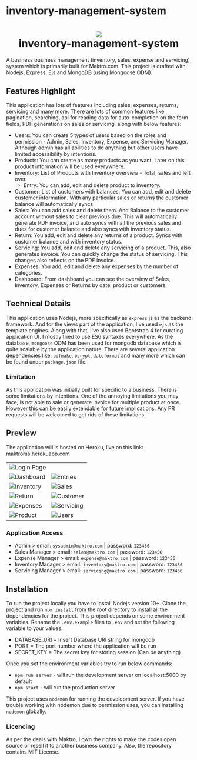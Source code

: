 # inventory-management-system


<h1 align="center">
  <img src="public/images/logo.png">
  <div> inventory-management-system
</div>
</h1>

A business business management (inventory, sales, expense and servicing) system which is primarily built for Maktro.com. This project is crafted with Nodejs, Express, Ejs and MongoDB (using Mongoose ODM).

## Features Highlight

This application has lots of features including sales, expenses, returns, servicing and many more. There are lots of common features like pagination, searching, api for reading data for auto-completion on the form fields, PDF generations on sales or servicing, along with below features:

- Users: You can create 5 types of users based on the roles and permission - Admin, Sales, Inventory, Expense, and Servicing Manager. Although admin has all abilities to do anything but other users have limited accessibility by intentions.
- Products: You can create as many products as you want. Later on this product information will be used everywhere.
- Inventory: List of Products with Inventory overview - Total, sales and left over.
  - Entry: You can add, edit and delete product to inventory.
- Customer: List of customers with balances. You can add, edit and delete customer information. With any particular sales or returns the customer balance will automatically syncs.
- Sales: You can add sales and delete them. And Balance to the customer account without sales to clear previous due. This will automatically generate PDF invoice, and auto syncs with all the previous sales and dues for customer balance and also syncs with inventory status.
- Return: You add, edit and delete any returns of a product. Syncs with customer balance and with inventory status.
- Servicing: You add, edit and delete any servicing of a product. This, also generates invoice. You can quickly change the status of servicing. This changes also reflects on the PDF invoice.
- Expenses: You add, edit and delete any expenses by the number of categories.
- Dashboard: From dashboard you can see the overview of Sales, Inventory, Expenses or Returns by date, product or customers.

## Technical Details

This application uses Nodejs, more specifically as `express` js as the backend framework. And for the views part of the application, I've used `ejs` as the template engines. Along with that, I've also used Bootstrap 4 for curating application UI. I mostly tried to use ES6 syntaxes everywhere. As the database, `mongoose` ODM has been used for mongodb database which is quite scalable by the application nature. There are several application dependencies like: `pdfmake`, `bcrypt`, `dateformat` and many more which can be found under `package.json` file.

### Limitation

As this application was initially built for specific to a business. There is some limitations by intentions. One of the annoying limitations you may face, is not able to sale or generate invoice for multiple product at once. However this can be easily extendable for future implications. Any PR requests will be welcomed to get rids of these limitations.

## Preview

The application will is hosted on Heroku, live on this link: [maktroms.herokuapp.com](https://maktroms.herokuapp.com/)

<table>

  <tr >
    <td colspan="2"><img src="screenshots/screenshot-00.png" title="Login Page"/></td>
  </tr>
  <tr>
    <td><img src="screenshots/screenshot-01.png" title="Dashboard"/></td>
    <td><img src="screenshots/screenshot-02.png" title="Entries"/></td>
  </tr>
  <tr>
    <td><img src="screenshots/screenshot-03.png" title="Inventory"/></td>
    <td><img src="screenshots/screenshot-04.png" title="Sales"/></td>
  </tr>
  <tr>
    <td><img src="screenshots/screenshot-05.png" title="Return"/></td>
    <td><img src="screenshots/screenshot-06.png" title="Customer"/></td>
  </tr>
  <tr>
    <td><img src="screenshots/screenshot-07.png" title="Expenses"/></td>
    <td><img src="screenshots/screenshot-08.png" title="Servicing"/></td>
  </tr>
  <tr>
    <td><img src="screenshots/screenshot-09.png" title="Product"/></td>
    <td><img src="screenshots/screenshot-10.png" title="Users"/></td>
  </tr>

</table>

### Application Access

- Admin > email: `sysadmin@maktro.com` | password: `123456`
- Sales Manager > email: `sales@maktro.com` | password: `123456`
- Expense Manager > email: `expense@maktro.com` | password: `123456`
- Inventory Manager > email: `inventory@maktro.com` | password: `123456`
- Servicing Manager > email: `servicing@maktro.com` | password: `123456`

## Installation

To run the project locally you have to install Nodejs version 10+. Clone the project and run `npm install` from the root directory to install all the dependencies for the project. This project depends on some environment variables. Rename the `.env.example` files to `.env` and set the following variable to your values.

- DATABASE_URI = Insert Database URI string for mongodb
- PORT = The port number where the application will be run
- SECRET_KEY = The secret key for storing session (Can be anything)

Once you set the environment variables try to run below commands:

- `npm run server` - will run the development server on localhost:5000 by default
- `npm start` - will run the production server

This project uses `nodemon` for running the development server. If you have trouble working with nodemon due to permission uses, you can installing `nodemon` globally.

### Licencing

As per the deals with Maktro, I own the rights to make the codes open source or resell it to another business company. Also, the repository contains MIT License.
